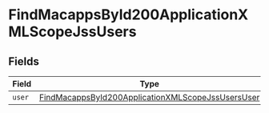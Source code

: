 # FindMacappsById200ApplicationXMLScopeJssUsers


## Fields

| Field                                                                                                                             | Type                                                                                                                              | Required                                                                                                                          | Description                                                                                                                       |
| --------------------------------------------------------------------------------------------------------------------------------- | --------------------------------------------------------------------------------------------------------------------------------- | --------------------------------------------------------------------------------------------------------------------------------- | --------------------------------------------------------------------------------------------------------------------------------- |
| `user`                                                                                                                            | [FindMacappsById200ApplicationXMLScopeJssUsersUser](../../models/operations/findmacappsbyid200applicationxmlscopejssusersuser.md) | :heavy_minus_sign:                                                                                                                | N/A                                                                                                                               |